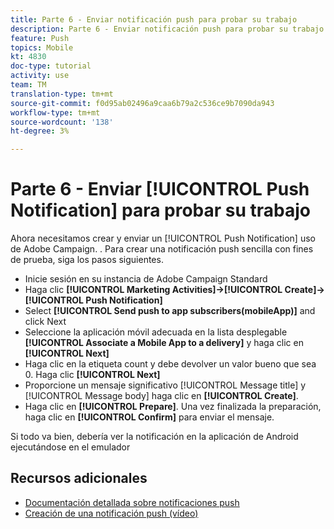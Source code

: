 ```yaml
---
title: Parte 6 - Enviar notificación push para probar su trabajo
description: Parte 6 - Enviar notificación push para probar su trabajo
feature: Push
topics: Mobile
kt: 4830
doc-type: tutorial
activity: use
team: TM
translation-type: tm+mt
source-git-commit: f0d95ab02496a9caa6b79a2c536ce9b7090da943
workflow-type: tm+mt
source-wordcount: '138'
ht-degree: 3%

---
```



# Parte 6 - Enviar [!UICONTROL Push Notification] para probar su trabajo

Ahora necesitamos crear y enviar un [!UICONTROL Push Notification] uso de Adobe Campaign. . Para crear una notificación push sencilla con fines de prueba, siga los pasos siguientes.

* Inicie sesión en su instancia de Adobe Campaign Standard
* Haga clic **[!UICONTROL Marketing Activities]->[!UICONTROL Create]->[!UICONTROL Push Notification]**
* Select **[!UICONTROL Send push to app subscribers(mobileApp)]** and click Next
* Seleccione la aplicación móvil adecuada en la lista desplegable **[!UICONTROL Associate a Mobile App to a delivery]** y haga clic en **[!UICONTROL Next]**
* Haga clic en la etiqueta count y debe devolver un valor bueno que sea 0. Haga clic **[!UICONTROL Next]**
* Proporcione un mensaje significativo [!UICONTROL Message title] y [!UICONTROL Message body] haga clic en **[!UICONTROL Create]**.
* Haga clic en **[!UICONTROL Prepare]**. Una vez finalizada la preparación, haga clic en **[!UICONTROL Confirm]** para enviar el mensaje.

Si todo va bien, debería ver la notificación en la aplicación de Android ejecutándose en el emulador

## Recursos adicionales

* [Documentación detallada sobre notificaciones push](https://docs.adobe.com/content/help/en/campaign-standard/using/communication-channels/push-notifications/about-push-notifications.html)
* [Creación de una notificación push (vídeo)](/help/communication-channels/mobile/push-notifications/creating-a-push-notification.md)
